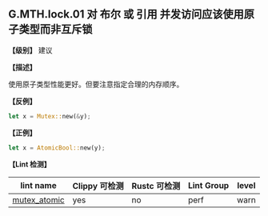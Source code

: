 ## G.MTH.lock.01 对 布尔 或 引用 并发访问应该使用原子类型而非互斥锁

**【级别】** 建议

**【描述】**

使用原子类型性能更好。但要注意指定合理的内存顺序。

**【反例】**

```rust
let x = Mutex::new(&y);
```

**【正例】**

```rust
let x = AtomicBool::new(y);
```

**【Lint 检测】**

| lint name                                                    | Clippy 可检测 | Rustc 可检测 | Lint Group | level |
| ------------------------------------------------------------ | ------------- | ------------ | ---------- | ----- |
| [mutex_atomic](https://rust-lang.github.io/rust-clippy/master/#mutex_atomic) | yes           | no           | perf       | warn  |
